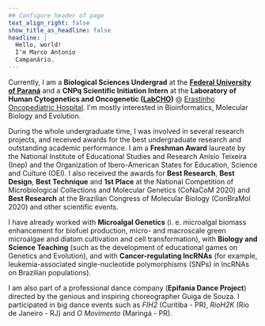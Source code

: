 ```yaml
---
## Configure header of page
text_align_right: false
show_title_as_headline: false
headline: |
  Hello, world!  
  I'm Marco Antonio  
  Campanário.
---
```


<!-- this is a subheadline -->

Currently, I am a **Biological Sciences Undergrad** at the [**Federal University of Paraná**](https://www.ufpr.br/) and a **CNPq Scientific Initiation Intern** at the **Laboratory of Human Cytogenetics and Oncogenetic ([LabCHO](https://linktr.ee/Labcho.ufpr))** \@ [Erastinho Oncopediatric Hospital](https://https://www.erastinho.com.br/). I'm mostly interested in Bioinformatics, Molecular Biology and Evolution.

During the whole undergraduate time, I was involved in several research projects, and received awards for the best undergraduate research and outstanding academic performance. I am a **Freshman Award** laureate by the National Institute of Educational Studies and Research Anísio Teixeira (Inep) and the Organization of Ibero-American States for Education, Science and Culture (OEI). I also received the awards for **Best Research**, **Best Design**, **Best Technique** and **1st Place** at the National Competition of Microbiological Collections and Molecular Genetics (CoNaCoM 2020) and **Best Research** at the Brazilian Congress of Molecular Biology (ConBraMol 2020) and other scientific events.

I have already worked with **Microalgal Genetics** (i. e. microalgal biomass enhancement for biofuel production, micro- and macroscale green microalgae and diatom cultivation and cell transformation), with **Biology and Science Teaching** (such as the development of educational games on Genetics and Evolution), and with **Cancer-regulating lncRNAs** (for example, leukemia-associated single-nucleotide polymorphisms (SNPs) in lncRNAs on Brazilian populations).

I am also part of a professional dance company (**Epifania Dance Project**) directed by the genious and inspiring choreographer Guiga de Souza. I participated in big dance events such as *FIH2* (Curitiba - PR), *RioH2K* (Rio de Janeiro - RJ) and *O Movimento* (Maringá - PR).
